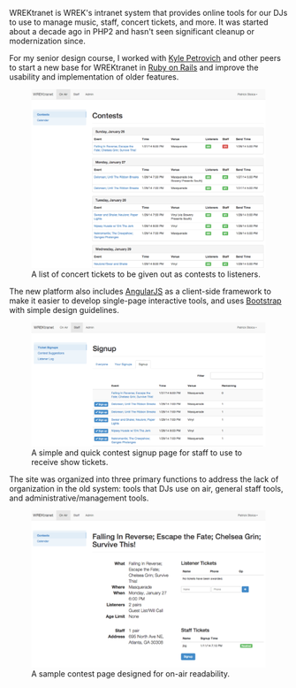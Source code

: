 WREKtranet is WREK's intranet system that provides online tools for our DJs to use to manage music, staff, concert tickets, and more. It was started about a decade ago in PHP2 and hasn't seen significant cleanup or modernization since.

For my senior design course, I worked with [Kyle Petrovich](http://kpetrovi.ch) and other peers to start a new base for WREKtranet in [Ruby on Rails](http://rubyonrails.org) and improve the usability and implementation of older features.

<figure>
    <a class="media-image" href="/images/wrektranet/1.png">
       <img src="/images/wrektranet/1.png" alt="WREK's contest book." />
    </a>
    <figcaption>
    	A list of concert tickets to be given out as contests to listeners.
    </figcaption>
</figure>

The new platform also includes [AngularJS](http://angularjs.org) as a client-side framework to make it easier to develop single-page interactive tools, and uses [Bootstrap](http://getbootstrap.com) with simple design guidelines.

<figure class="media-image-medium">
    <a class="media-image" href="/images/wrektranet/2.png">
       <img src="/images/wrektranet/2.png" alt="Front page" />
    </a>
    <figcaption>
    	A simple and quick contest signup page for staff to use to receive show tickets.
    </figcaption>
</figure>

The site was organized into three primary functions to address the lack of organization in the old system: tools that DJs use on air, general staff tools, and administrative/management tools.

<figure class="media-image-medium media-reverse">
    <a class="media-image" href="/images/wrektranet/3.png">
       <img src="/images/wrektranet/3.png" alt="Front page" />
    </a>
    <figcaption>
    	A sample contest page designed for on-air readability.
    </figcaption>
</figure>